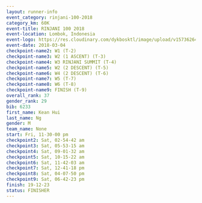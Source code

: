 ```yaml
---
layout: runner-info 
event_category: rinjani-100-2018 
category_km: 60K 
event-title: RINJANI 100 2018 
event-location: Lombok, Indonesia 
event-logo: https://res.cloudinary.com/dykbosktl/image/upload/v1573626435/Logo/Rinjani_eoufbh.png 
event-date: 2018-03-04 
checkpoint-name2: W1 (T-2) 
checkpoint-name3: W2 (1 ASCENT) (T-3) 
checkpoint-name4: W3 RINJANI SUMMIT (T-4) 
checkpoint-name5: W2 (2 DESCENT) (T-5) 
checkpoint-name6: W4 (2 DESCENT) (T-6) 
checkpoint-name7: W5 (T-7) 
checkpoint-name8: W6 (T-8) 
checkpoint-name9: FINISH (T-9) 
overall_rank: 37
gender_rank: 29
bib: 6233
first_name: Kean Hui
last_name: Ng
gender: M
team_name: None
start: Fri, 11-30-00 pm
checkpoint2: Sat, 02-54-42 am
checkpoint3: Sat, 05-53-15 am
checkpoint4: Sat, 09-01-32 am
checkpoint5: Sat, 10-15-22 am
checkpoint6: Sat, 11-42-03 am
checkpoint7: Sat, 12-41-18 pm
checkpoint8: Sat, 04-07-50 pm
checkpoint9: Sat, 06-42-23 pm
finish: 19-12-23
status: FINISHER
---
```

